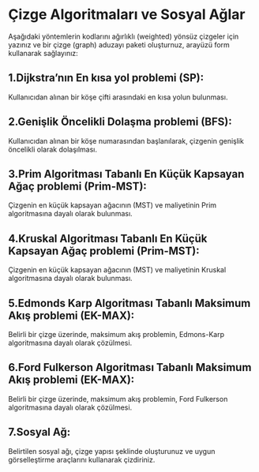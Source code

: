# Çizge Algoritmaları ve Sosyal Ağlar
Aşağıdaki yöntemlerin kodlarını ağırlıklı (weighted) yönsüz çizgeler için yazınız ve bir çizge (graph) aduzayı paketi oluşturnuz, arayüzü form kullanarak sağlayınız:
## 1.Dijkstra’nın En kısa yol problemi (SP):
Kullanıcıdan alınan bir köşe çifti arasındaki en kısa yolun bulunması.
## 2.Genişlik Öncelikli Dolaşma problemi (BFS):
Kullanıcıdan alınan bir köşe numarasından başlanılarak, çizgenin genişlik öncelikli olarak dolaşılması.
## 3.Prim Algoritması Tabanlı En Küçük Kapsayan Ağaç problemi (Prim-MST):
Çizgenin en küçük kapsayan ağacının (MST) ve maliyetinin Prim algoritmasına dayalı olarak bulunması.
## 4.Kruskal Algoritması Tabanlı En Küçük Kapsayan Ağaç problemi (Prim-MST):
Çizgenin en küçük kapsayan ağacının (MST) ve maliyetinin Kruskal algoritmasına dayalı olarak bulunması.
## 5.Edmonds Karp Algoritması Tabanlı Maksimum Akış problemi (EK-MAX):
Belirli bir çizge üzerinde, maksimum akış problemin, Edmons-Karp algoritmasına dayalı olarak çözülmesi.
## 6.Ford Fulkerson Algoritması Tabanlı Maksimum Akış problemi (EK-MAX):
Belirli bir çizge üzerinde, maksimum akış problemin, Ford Fulkerson algoritmasına dayalı olarak çözülmesi.
## 7.Sosyal Ağ:
Belirtilen sosyal ağı, çizge yapısı şeklinde oluşturunuz ve uygun görselleştirme araçlarını kullanarak çizdiriniz.
